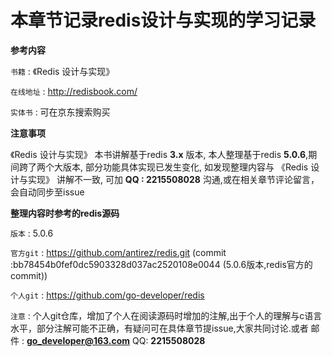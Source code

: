 # 本章节记录redis设计与实现的学习记录

**参考内容**

`书籍` : 《Redis 设计与实现》

`在线地址` : http://redisbook.com/

`实体书` : 可在京东搜索购买

**注意事项**

《Redis 设计与实现》 本书讲解基于redis **3.x** 版本, 本人整理基于redis **5.0.6**,期间跨了两个大版本, 部分功能具体实现已发生变化, 如发现整理内容与 《Redis 设计与实现》 讲解不一致, 可加 **QQ : 2215508028** 沟通,或在相关章节评论留言，会自动同步至issue

**整理内容时参考的redis源码**

`版本` : 5.0.6

`官方git` : https://github.com/antirez/redis.git (commit :bb78454b0fef0dc5903328d037ac2520108e0044 (5.0.6版本,redis官方的commit))

`个人git` : https://github.com/go-developer/redis

`注意` : 个人git仓库，增加了个人在阅读源码时增加的注解,出于个人的理解与c语言水平，部分注解可能不正确，有疑问可在具体章节提issue,大家共同讨论.或者 邮件 : **go_developer@163.com** QQ: **2215508028**
